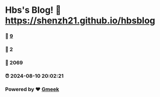 # Hbs's Blog! :link: https://shenzh21.github.io/hbsblog 
### :page_facing_up: [9](https://shenzh21.github.io/hbsblog/tag.html) 
### :speech_balloon: 2 
### :hibiscus: 2069 
### :alarm_clock: 2024-08-10 20:02:21 
### Powered by :heart: [Gmeek](https://github.com/Meekdai/Gmeek)
